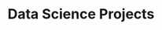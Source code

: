 ---
# Feel free to add content and custom Front Matter to this file.
# To modify the layout, see https://jekyllrb.com/docs/themes/#overriding-theme-defaults

title: "Data Science Projects"
excerpt: "A collection of Data Science projects."
layout: collection
permalink: /portfolio/
collection: portfolio
entries_layout: grid
classes: wide
---